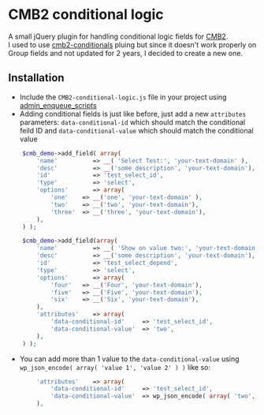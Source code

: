 # CMB2 conditional logic
A small jQuery plugin for handling conditional logic fields for [CMB2](https://github.com/CMB2/CMB2).<br>
I used to use [cmb2-conditionals](https://github.com/jcchavezs/cmb2-conditionals) pluing but since it doesn't work properly on Group fields and not updated for 2 years, I decided to create a new one. 

## Installation
- Include the `CMB2-conditional-logic.js` file in your project using [admin_enqueue_scripts](https://codex.wordpress.org/Plugin_API/Action_Reference/admin_enqueue_scripts)
- Adding conditional fields is just like before, just add a new `attributes` parameters: `data-conditional-id` which should match the conditional feild ID and `data-conditional-value` which should match the conditional value

```php
    $cmb_demo->add_field( array(
        'name'          => __( 'Select Test:', 'your-text-domain' ),
        'desc'          => __('some description', 'your-text-domain'),
        'id'            => 'test_select_id',
        'type'          => 'select',
        'options'       => array(
            'one'    => __('one', 'your-text-domain' ),
            'two'    => __('two', 'your-text-domain'),
            'three'  => __('three', 'your-text-domain'),
        ),
    ) );

    $cmb_demo->add_field(array(
        'name'          => __( 'Show on value two:', 'your-text-domain' ),
        'desc'          => __('some description', 'your-text-domain'),
        'id'            => 'test_select_depend',
        'type'          => 'select',
        'options'       => array(
            'four'   => __('Four', 'your-text-domain'),
            'five'   => __('Five', 'your-text-domain'),
            'six'    => __('Six', 'your-text-domain'),
        ),
        'attributes'    => array(
            'data-conditional-id'     => 'test_select_id',
            'data-conditional-value'  => 'two',
        ),
    ) );
```
- You can add more than 1 value to the `data-conditional-value` using `wp_json_encode( array( 'value 1', 'value 2' ) )` like so:

```php
        'attributes'    => array(
            'data-conditional-id'     => 'test_select_id',
            'data-conditional-value'  => wp_json_encode( array( 'two', 'three' ) ),
        ),
```
